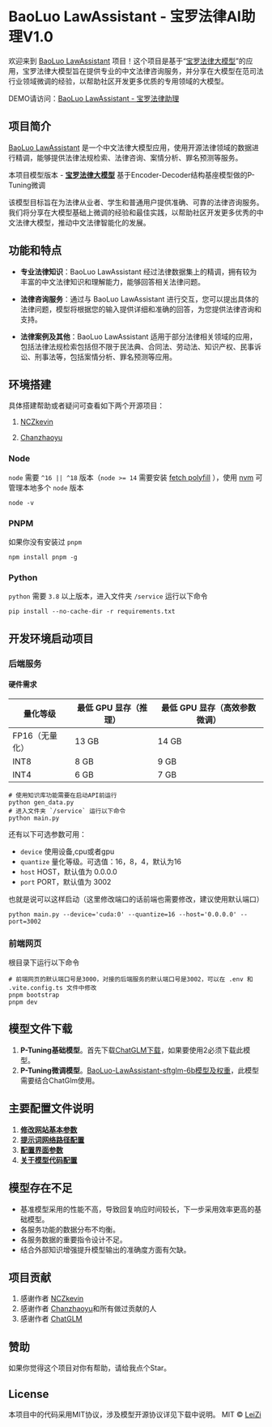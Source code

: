 # BaoLuo LawAssistant - 宝罗法律AI助理V1.0

欢迎来到 [BaoLuo LawAssistant](https://github.com/xuanxuanzl/BaoLuo-LawAssistant) 项目！这个项目是基于“[宝罗法律大模型](https://huggingface.co/xuanxuanzl/BaoLuo-LawAssistant-sftglm-6b)”的应用，宝罗法律大模型旨在提供专业的中文法律咨询服务，并分享在大模型在范司法行业领域微调的经验，以帮助社区开发更多优质的专用领域的大模型。

DEMO请访问：[BaoLuo LawAssistant - 宝罗法律助理](https://baoluo.dahole.com)

## 项目简介

 [BaoLuo LawAssistant](https://github.com/xuanxuanzl/BaoLuo-LawAssistant)  是一个中文法律大模型应用，使用开源法律领域的数据进行精调，能够提供法律法规检索、法律咨询、案情分析、罪名预测等服务。

本项目模型版本 - **[宝罗法律大模型](https://huggingface.co/xuanxuanzl/BaoLuo-LawAssistant-sftglm-6b)** 基于Encoder-Decoder结构基座模型做的P-Tuning微调


该模型目标旨在为法律从业者、学生和普通用户提供准确、可靠的法律咨询服务。我们将分享在大模型基础上微调的经验和最佳实践，以帮助社区开发更多优秀的中文法律大模型，推动中文法律智能化的发展。

## 功能和特点

- **专业法律知识**：BaoLuo LawAssistant 经过法律数据集上的精调，拥有较为丰富的中文法律知识和理解能力，能够回答相关法律问题。

- **法律咨询服务**：通过与 BaoLuo LawAssistant 进行交互，您可以提出具体的法律问题，模型将根据您的输入提供详细和准确的回答，为您提供法律咨询和支持。

- **法律案例及其他**：BaoLuo LawAssistant 适用于部分法律相关领域的应用，包括法律法规检索包括但不限于民法典、合同法、劳动法、知识产权、民事诉讼、刑事法等，包括案情分析、罪名预测等应用。

## 环境搭建

具体搭建帮助或者疑问可查看如下两个开源项目：
1. [NCZkevin](https://github.com/NCZkevin/chatglm-web)

2. [Chanzhaoyu](https://github.com/Chanzhaoyu/chatgpt-web)


### Node

`node` 需要 `^16 || ^18` 版本（`node >= 14`
需要安装 [fetch polyfill](https://github.com/developit/unfetch#usage-as-a-polyfill)
），使用 [nvm](https://github.com/nvm-sh/nvm) 可管理本地多个 `node` 版本

```shell
node -v
```

### PNPM

如果你没有安装过 `pnpm`

```shell
npm install pnpm -g
```

### Python

`python` 需要 `3.8` 以上版本，进入文件夹 `/service` 运行以下命令

```shell
pip install --no-cache-dir -r requirements.txt
```

## 开发环境启动项目

### 后端服务

#### 硬件需求

| **量化等级**   | **最低 GPU 显存**（推理） | **最低 GPU 显存**（高效参数微调） |
| -------------- | ------------------------- | --------------------------------- |
| FP16（无量化） | 13 GB                     | 14 GB                             |
| INT8           | 8 GB                     | 9 GB                             |
| INT4           | 6 GB                      | 7 GB                              |

```shell
# 使用知识库功能需要在启动API前运行
python gen_data.py
# 进入文件夹 `/service` 运行以下命令
python main.py
```
还有以下可选参数可用：

- `device` 使用设备,cpu或者gpu
- `quantize` 量化等级。可选值：16，8，4，默认为16
- `host` HOST，默认值为 0.0.0.0
- `port` PORT，默认值为 3002

也就是说可以这样启动（这里修改端口的话前端也需要修改，建议使用默认端口）
```shell
python main.py --device='cuda:0' --quantize=16 --host='0.0.0.0' --port=3002
```

### 前端网页

根目录下运行以下命令

```shell
# 前端网页的默认端口号是3000，对接的后端服务的默认端口号是3002，可以在 .env 和 .vite.config.ts 文件中修改
pnpm bootstrap
pnpm dev
```

## 模型文件下载
1. **P-Tuning基础模型**。首先下载[ChatGLM下载](https://github.com/THUDM/ChatGLM-6B)，如果要使用2必须下载此模型。
2. **P-Tuning微调模型**。[BaoLuo-LawAssistant-sftglm-6b模型及权重](https://huggingface.co/xuanxuanzl/BaoLuo-LawAssistant-sftglm-6b)，此模型需要结合ChatGlm使用。

## 主要配置文件说明
1. **[修改网站基本参数](prompts-zh.json)**
2. **[提示词网络路径配置](src/assets/recommend.json)**
3. **[配置界面参数](src/locales/zh-CN.ts)**
4. **[关于模型代码配置](service/main.py)**

## 模型存在不足
- 基准模型采用的性能不高，导致回复响应时间较长，下一步采用效率更高的基础模型。
- 各服务功能的数据分布不均衡。
- 各服务数据的重要指令设计不足。
- 结合外部知识增强提升模型输出的准确度方面有欠缺。

## 项目贡献
1. 感谢作者 [NCZkevin](https://github.com/NCZkevin/chatglm-web)
2. 感谢作者 [Chanzhaoyu](https://github.com/Chanzhaoyu/chatgpt-web)和所有做过贡献的人
3. 感谢作者 [ChatGLM](https://github.com/THUDM/ChatGLM-6B)

## 赞助
如果你觉得这个项目对你有帮助，请给我点个Star。

## License
本项目中的代码采用MIT协议，涉及模型开源协议详见下载中说明。
MIT © [LeiZi](./license)
